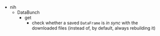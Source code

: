 - nih
    - DataBunch
        - get
            - check whether a saved `DataFrame` is *in sync* with the downloaded files (instead of, by default, always rebuilding it)
